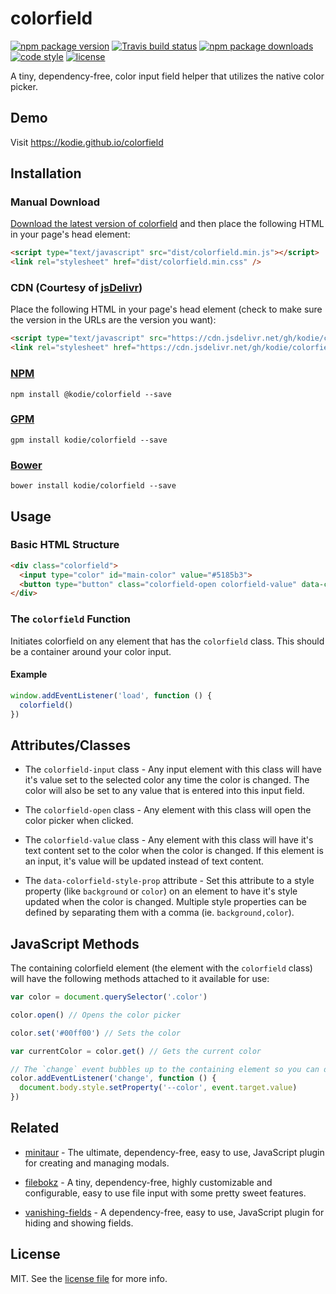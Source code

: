 # colorfield

[![npm package version](https://img.shields.io/npm/v/@kodie/colorfield.svg?style=flat-square)](https://www.npmjs.com/package/@kodie/colorfield)
[![Travis build status](https://img.shields.io/travis/com/kodie/colorfield.svg?style=flat-square)](https://travis-ci.com/kodie/colorfield)
[![npm package downloads](https://img.shields.io/npm/dt/@kodie/colorfield.svg?style=flat-square)](https://www.npmjs.com/package/@kodie/colorfield)
[![code style](https://img.shields.io/badge/code_style-standard-yellow.svg?style=flat-square)](https://github.com/standard/standard)
[![license](https://img.shields.io/github/license/kodie/colorfield.svg?style=flat-square)](license.md)

A tiny, dependency-free, color input field helper that utilizes the native color picker.


## Demo

Visit https://kodie.github.io/colorfield


## Installation


### Manual Download

[Download the latest version of colorfield](https://github.com/kodie/colorfield/archive/refs/heads/main.zip) and then place the following HTML in your page's head element:

```html
<script type="text/javascript" src="dist/colorfield.min.js"></script>
<link rel="stylesheet" href="dist/colorfield.min.css" />
```


### CDN (Courtesy of [jsDelivr](https://jsdelivr.com))

Place the following HTML in your page's head element (check to make sure the version in the URLs are the version you want):

```html
<script type="text/javascript" src="https://cdn.jsdelivr.net/gh/kodie/colorfield@0.0.2/dist/colorfield.min.js"></script>
<link rel="stylesheet" href="https://cdn.jsdelivr.net/gh/kodie/colorfield@0.0.2/dist/colorfield.min.css" />
```


### [NPM](https://npmjs.com)

```
npm install @kodie/colorfield --save
```


### [GPM](https://github.com/itsahappymedium/gpm)

```
gpm install kodie/colorfield --save
```


### [Bower](https://bower.io)

```
bower install kodie/colorfield --save
```


## Usage


### Basic HTML Structure

```html
<div class="colorfield">
  <input type="color" id="main-color" value="#5185b3">
  <button type="button" class="colorfield-open colorfield-value" data-colorfield-style-prop="background-color"></button>
</div>
```


### The `colorfield` Function

Initiates colorfield on any element that has the `colorfield` class. This should be a container around your color input.


#### Example

```js
window.addEventListener('load', function () {
  colorfield()
})
```


## Attributes/Classes

 * The `colorfield-input` class - Any input element with this class will have it's value set to the selected color any time the color is changed. The color will also be set to any value that is entered into this input field.

 * The `colorfield-open` class - Any element with this class will open the color picker when clicked.

 * The `colorfield-value` class - Any element with this class will have it's text content set to the color when the color is changed. If this element is an input, it's value will be updated instead of text content.

 * The `data-colorfield-style-prop` attribute - Set this attribute to a style property (like `background` or `color`) on an element to have it's style updated when the color is changed. Multiple style properties can be defined by separating them with a comma (ie. `background,color`).


## JavaScript Methods

The containing colorfield element (the element with the `colorfield` class) will have the following methods attached to it available for use:

```js
var color = document.querySelector('.color')

color.open() // Opens the color picker

color.set('#00ff00') // Sets the color

var currentColor = color.get() // Gets the current color

// The `change` event bubbles up to the containing element so you can detect changes like so:
color.addEventListener('change', function () {
  document.body.style.setProperty('--color', event.target.value)
})
```


## Related

 - [minitaur](https://github.com/kodie/minitaur) - The ultimate, dependency-free, easy to use, JavaScript plugin for creating and managing modals.

 - [filebokz](https://github.com/kodie/filebokz) - A tiny, dependency-free, highly customizable and configurable, easy to use file input with some pretty sweet features.

 - [vanishing-fields](https://github.com/kodie/vanishing-fields) - A dependency-free, easy to use, JavaScript plugin for hiding and showing fields.


## License

MIT. See the [license file](license.md) for more info.
